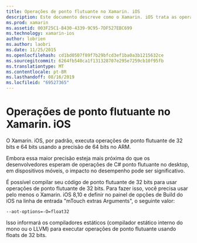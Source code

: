 ```yaml
---
title: Operações de ponto flutuante no Xamarin. iOS
description: Este documento descreve como o Xamarin. iOS trata as operações de ponto flutuante de precisão de 32 bits e 64 bits e discute os impactos associados ao desempenho.
ms.prod: xamarin
ms.assetid: 003F25C1-B430-4339-9C95-7DF527EBC699
ms.technology: xamarin-ios
author: lobrien
ms.author: laobri
ms.date: 11/25/2015
ms.openlocfilehash: cd1bd0507f89f7b29bfcd3ef1ba0a3b1215632ce
ms.sourcegitcommit: 6264fb540ca1f131328707e295e7259cb10f95fb
ms.translationtype: MT
ms.contentlocale: pt-BR
ms.lasthandoff: 08/16/2019
ms.locfileid: "69527365"
---
```

# <a name="floating-point-operations-in-xamarinios"></a>Operações de ponto flutuante no Xamarin. iOS

O Xamarin. iOS, por padrão, executa operações de ponto flutuante de 32 bits e 64 bits usando a precisão de 64 bits no ARM.  

Embora essa maior precisão esteja mais próxima do que os desenvolvedores esperam de operações de C# ponto flutuante no desktop, em dispositivos móveis, o impacto no desempenho pode ser significativo.

É possível compilar seu código de ponto flutuante de 32 bits para usar operações de ponto flutuante de 32 bits.  Para fazer isso, você precisa usar pelo menos o Xamarin. iOS 8,10 e definir no painel de opções de Build do iOS na linha de entrada "mTouch extras Arguments", o seguinte valor:

```
--aot-options=-O=float32
```

Isso informará os compiladores estáticos (compilador estático interno do mono ou o LLVM) para executar operações de ponto flutuante usando floats de 32 bits.

